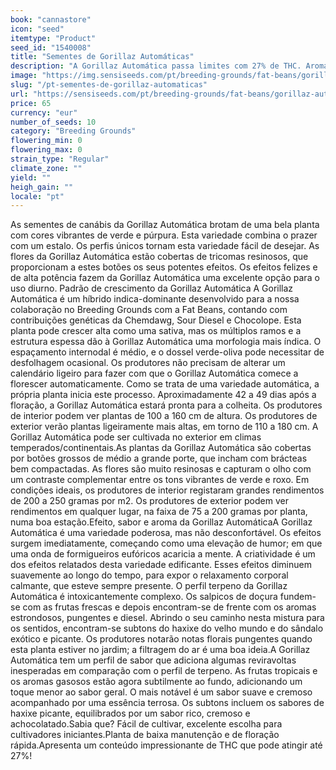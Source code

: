 ```yaml
---
book: "cannastore"
icon: "seed"
itemtype: "Product"
seed_id: "1540008"
title: "Sementes de Gorillaz Automáticas"
description: "A Gorillaz Automática passa limites com 27% de THC. Aromas intensos diesel, sabor cremoso e multicamadas, oferece efeitos calmantes. Fácil de cultivar."
image: "https://img.sensiseeds.com/pt/breeding-grounds/fat-beans/gorillaz-automatica-image.png"
slug: "/pt-sementes-de-gorillaz-automaticas"
url: "https://sensiseeds.com/pt/breeding-grounds/fat-beans/gorillaz-automatica?a_aid=cannastore"
price: 65
currency: "eur"
number_of_seeds: 10
category: "Breeding Grounds"
flowering_min: 0
flowering_max: 0
strain_type: "Regular"
climate_zone: ""
yield: ""
heigh_gain: ""
locale: "pt"
---
```

As sementes de canábis da Gorillaz Automática brotam de uma bela planta com cores vibrantes de verde e púrpura. Esta variedade combina o prazer com um estalo. Os perfis únicos tornam esta variedade fácil de desejar. As flores da Gorillaz Automática estão cobertas de tricomas resinosos, que proporcionam a estes botões os seus potentes efeitos. Os efeitos felizes e de alta potência fazem da Gorillaz Automática uma excelente opção para o uso diurno. Padrão de crescimento da Gorillaz Automática A Gorillaz Automática é um híbrido indica-dominante desenvolvido para a nossa colaboração no Breeding Grounds com a Fat Beans, contando com contribuições genéticas da Chemdawg, Sour Diesel e Chocolope. Esta planta pode crescer alta como uma sativa, mas os múltiplos ramos e a estrutura espessa dão à Gorillaz Automática uma morfologia mais índica. O espaçamento internodal é médio, e o dossel verde-oliva pode necessitar de desfolhagem ocasional. Os produtores não precisam de alterar um calendário ligeiro para fazer com que o Gorillaz Automática comece a florescer automaticamente. Como se trata de uma variedade automática, a própria planta inicia este processo. Aproximadamente 42 a 49 dias após a floração, a Gorillaz Automática estará pronta para a colheita. Os produtores de interior podem ver plantas de 100 a 160 cm de altura. Os produtores de exterior verão plantas ligeiramente mais altas, em torno de 110 a 180 cm. A Gorillaz Automática pode ser cultivada no exterior em climas temperados/continentais.As plantas da Gorillaz Automática são cobertas por botões grossos de médio a grande porte, que incham com brácteas bem compactadas. As flores são muito resinosas e capturam o olho com um contraste complementar entre os tons vibrantes de verde e roxo. Em condições ideais, os produtores de interior registaram grandes rendimentos de 200 a 250 gramas por m2. Os produtores de exterior podem ver rendimentos em qualquer lugar, na faixa de 75 a 200 gramas por planta, numa boa estação.Efeito, sabor e aroma da Gorillaz AutomáticaA Gorillaz Automática é uma variedade poderosa, mas não desconfortável. Os efeitos surgem imediatamente, começando como uma elevação de humor; em que uma onda de formigueiros eufóricos acaricia a mente. A criatividade é um dos efeitos relatados desta variedade edificante. Esses efeitos diminuem suavemente ao longo do tempo, para expor o relaxamento corporal calmante, que esteve sempre presente. O perfil terpeno da Gorillaz Automática é intoxicantemente complexo. Os salpicos de doçura fundem-se com as frutas frescas e depois encontram-se de frente com os aromas estrondosos, pungentes e diesel. Abrindo o seu caminho nesta mistura para os sentidos, encontram-se subtons do haxixe do velho mundo e do sândalo exótico e picante. Os produtores notarão notas florais pungentes quando esta planta estiver no jardim; a filtragem do ar é uma boa ideia.A Gorillaz Automática tem um perfil de sabor que adiciona algumas reviravoltas inesperadas em comparação com o perfil de terpeno. As frutas tropicais e os aromas gasosos estão agora subtilmente ao fundo, adicionando um toque menor ao sabor geral. O mais notável é um sabor suave e cremoso acompanhado por uma essência terrosa. Os subtons incluem os sabores de haxixe picante, equilibrados por um sabor rico, cremoso e achocolatado.Sabia que? Fácil de cultivar, excelente escolha para cultivadores iniciantes.Planta de baixa manutenção e de floração rápida.Apresenta um conteúdo impressionante de THC que pode atingir até 27%!
